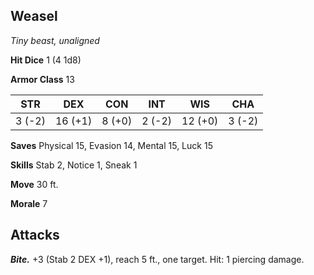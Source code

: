 ## Weasel

*Tiny beast, unaligned*

**Hit Dice** 1 (4 1d8)

**Armor Class** 13

| STR     | DEX     | CON     | INT     | WIS     | CHA     |
|---------|---------|---------|---------|---------|---------|
|  3 (-2) | 16 (+1) |  8 (+0) |  2 (-2) | 12 (+0) |  3 (-2) |

**Saves** Physical 15, Evasion 14, Mental 15, Luck 15

**Skills** Stab 2, Notice 1, Sneak 1

**Move** 30 ft.

**Morale** 7

## Attacks

***Bite.*** +3 (Stab 2 DEX +1), reach 5 ft., one target. Hit: 1 piercing damage.

